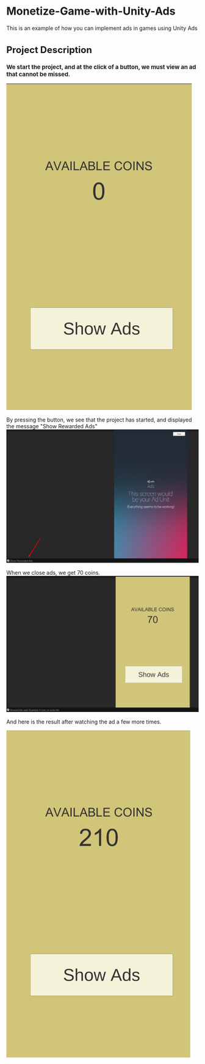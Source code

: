 # Monetize-Game-with-Unity-Ads

This is an example of how you can implement ads in games using Unity Ads

<h1 style="font-size: 24px;">Project Description</h1>

<h3 style="font-size: 15px;"> We start the project, and at the click of a button, we must view an ad that cannot be missed.</h3>


![Screenshot 1](https://github.com/curlyboii/Monetize-Game-with-Unity-Ads/blob/main/1.png)

By pressing the button, we see that the project has started, and displayed the message "Show Rewarded Ads"
![Screenshot 2](https://github.com/curlyboii/Monetize-Game-with-Unity-Ads/blob/main/2.png)

When we close ads, we get 70 coins.
![Screenshot 3](https://github.com/curlyboii/Monetize-Game-with-Unity-Ads/blob/main/3.png)

And here is the result after watching the ad a few more times.

![Screenshot 4](https://github.com/curlyboii/Monetize-Game-with-Unity-Ads/blob/main/4.png)
